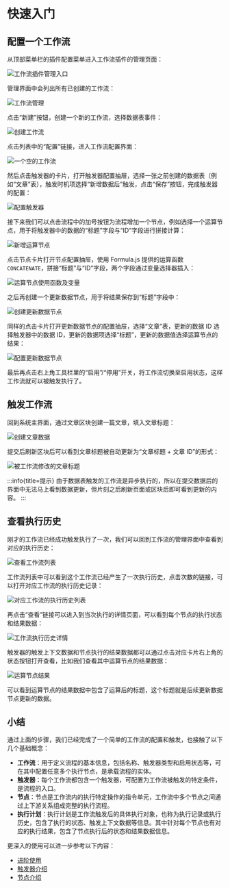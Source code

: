 # 快速入门

## 配置一个工作流

从顶部菜单栏的插件配置菜单进入工作流插件的管理页面：

![工作流插件管理入口](./567292f7-ce03-461d-b9d7-399eba825a52.png)

管理界面中会列出所有已创建的工作流：

![工作流管理](./90e6937b-b8cd-4feb-add5-50bce8ffb564.png)

点击“新建”按钮，创建一个新的工作流，选择数据表事件：

![创建工作流](./03ec7908-72fa-43e9-a761-c3bd1e98a150.png)

点击列表中的“配置”链接，进入工作流配置界面：

![一个空的工作流](./683438dc-4da6-465b-a227-7c68db20b78f.png)

然后点击触发器的卡片，打开触发器配置抽屉，选择一张之前创建的数据表（例如“文章”表），触发时机项选择“新增数据后”触发，点击“保存”按钮，完成触发器的配置：

![配置触发器](./1127f5f2-1dd3-48e6-a0b0-725bdf371368.png)

接下来我们可以点击流程中的加号按钮为流程增加一个节点，例如选择一个运算节点，用于将触发器中的数据的“标题”字段与“ID”字段进行拼接计算：

![新增运算节点](./ad5af5c4-705e-4de9-83b0-c06f54f51711.png)

点击节点卡片打开节点配置抽屉，使用 Formula.js 提供的运算函数 `CONCATENATE`，拼接“标题”与“ID”字段，两个字段通过变量选择器插入：

![运算节点使用函数及变量](./cabf5289-0bfc-4768-b48e-b9c6b66b0434.png)

之后再创建一个更新数据节点，用于将结果保存到“标题”字段中：

![创建更新数据节点](./6a38b96b-2504-450e-a5a9-ecd4f826c575.png)

同样的点击卡片打开更新数据节点的配置抽屉，选择“文章”表，更新的数据 ID 选择触发器中的数据 ID，更新的数据项选择“标题”，更新的数据值选择运算节点的结果：

![配置更新数据节点](./c7303e35-c7e9-430b-b391-fc35a468c4cd.png)

最后再点击右上角工具栏里的“启用”/“停用”开关，将工作流切换至启用状态，这样工作流就可以被触发执行了。

## 触发工作流

回到系统主界面，通过文章区块创建一篇文章，填入文章标题：

![创建文章数据](./7a190df6-4c1a-485f-8b2a-a5d1c0a7bb97.png)

提交后刷新区块后可以看到文章标题被自动更新为“文章标题 + 文章 ID”的形式：

![被工作流修改的文章标题](./a3baed5d-060c-4b95-8c99-6e97389100eb.png)

:::info{title=提示}
由于数据表触发的工作流是异步执行的，所以在提交数据后的界面中无法马上看到数据更新，但片刻之后刷新页面或区块后即可看到更新的内容。
:::

## 查看执行历史

刚才的工作流已经成功触发执行了一次，我们可以回到工作流的管理界面中查看到对应的执行历史：

![查看工作流列表](./63be0410-8b86-4546-a8a2-835ad9bc3584.png)

工作流列表中可以看到这个工作流已经产生了一次执行历史，点击次数的链接，可以打开对应工作流的执行历史记录：

![对应工作流的执行历史列表](./60603a21-f1dc-410d-94dd-f22ad33a4b2f.png)

再点击“查看”链接可以进入到当次执行的详情页面，可以看到每个节点的执行状态和结果数据：

![工作流执行历史详情](./fd20ed59-2b66-4399-a718-aad81b4bd7e8.png)

触发器的触发上下文数据和节点执行的结果数据都可以通过点击对应卡片右上角的状态按钮打开查看，比如我们查看其中运算节点的结果数据：

![运算节点结果](./1bf3f20b-f983-42c7-a70a-65b6f0e163d7.png)

可以看到运算节点的结果数据中包含了运算后的标题，这个标题就是后续更新数据节点更新的数据。

## 小结

通过上面的步骤，我们已经完成了一个简单的工作流的配置和触发，也接触了以下几个基础概念：

- **工作流**：用于定义流程的基本信息，包括名称、触发器类型和启用状态等，可在其中配置任意多个执行节点，是承载流程的实体。
- **触发器**：每个工作流都包含一个触发器，可配置为工作流被触发的特定条件，是流程的入口。
- **节点**：节点是工作流内的执行特定操作的指令单元，工作流中多个节点之间通过上下游关系组成完整的执行流程。
- **执行计划**：执行计划是工作流触发后的具体执行对象，也称为执行记录或执行历史，包含了执行的状态、触发上下文数据等信息。其中针对每个节点也有对应的执行结果，包含了节点执行后的状态和结果数据信息。

更深入的使用可以进一步参考以下内容：

- [进阶使用](../advanced/index.md)
- [触发器介绍](../triggers/index/index.md)
- [节点介绍](../nodes/index/index.md)
